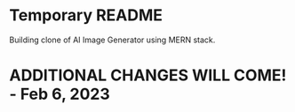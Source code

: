 # Temporary README
Building clone of AI Image Generator using MERN stack.

# ADDITIONAL CHANGES WILL COME! - Feb 6, 2023
